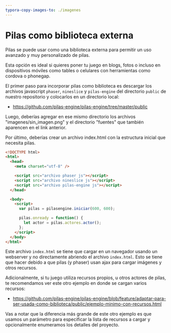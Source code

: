 ```yaml
---
typora-copy-images-to: ./imagenes
---
```


# Pilas como biblioteca externa

Pilas se puede usar como una biblioteca externa para permitir un uso avanzado
y muy personalizado de pilas.

Esta opción es ideal si quieres poner tu juego en blogs, fotos o incluso
en dispositivos móviles como tables o celulares con herramientas como
cordova o phonegap.

El primer paso para incorporar pilas como biblioteca es descargar los
archivos javascript `phaser`, `nineslice` y `pilas-engine` del directorio
`public` de nuestro repositorio y colocarlos en un directorio local:

- https://github.com/pilas-engine/pilas-engine/tree/master/public

Luego, deberías agregar en ese mismo directorio los archivos
"imagenes/sin_imagen.png" y el directorio "fuentes" que también aparencen
en el link anterior.

Por último, deberías crear un archivo index.html con la estructura inicial
que necesita pilas.

```html
<!DOCTYPE html>
<html>
  <head>
    <meta charset="utf-8" />

    <script src="archivo phaser js"></script>
    <script src="archivo nineslice js"></script>
    <script src="archivo pilas-engine js"></script>
  </head>

  <body>
    <script>
      var pilas = pilasengine.iniciar(600, 600);

      pilas.onready = function() {
        let actor = pilas.actores.actor();
      };
    </script>
  </body>
</html>
```

Este archivo `index.html` se tiene que cargar en un navegador usando
un webserver y no directamente abriendo el archivo `index.html`.
Esto se tiene que hacer debido a que pilas (y phaser) usan ajax para cargar
imágenes y otros recursos.

Adicionalmente, si tu juego utiliza recursos propios, u otros actores de
pilas, te recomendamos ver este otro ejemplo en donde se cargan varios
recursos:

- https://github.com/pilas-engine/pilas-engine/blob/feature/adaptar-para-ser-usada-como-biblioteca/public/ejemplo-minimo-con-recursos.html

Vas a notar que la diferencia más grande de este otro ejemplo es que usamos
un parámetro para especificar la lista de recursos a cargar y opcionalmente
enumeramos los detalles del proyecto.

